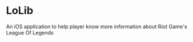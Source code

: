 # LoLib

An iOS application to help player know more information about Riot Game's League Of Legends
